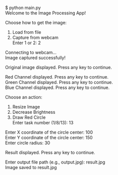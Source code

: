 $ python main.py  
Welcome to the Image Processing App!  

Choose how to get the image:  
1. Load from file  
2. Capture from webcam  
Enter 1 or 2: 2  

Connecting to webcam...  
Image captured successfully!  

Original image displayed. Press any key to continue.  

Red Channel displayed. Press any key to continue.  
Green Channel displayed. Press any key to continue.  
Blue Channel displayed. Press any key to continue.  

Choose an action:  
1. Resize Image  
8. Decrease Brightness  
13. Draw Red Circle  
Enter task number (1/8/13): 13  

Enter X coordinate of the circle center: 100  
Enter Y coordinate of the circle center: 150  
Enter circle radius: 30  

Result displayed. Press any key to continue.  

Enter output file path (e.g., output.jpg): result.jpg  
Image saved to result.jpg  